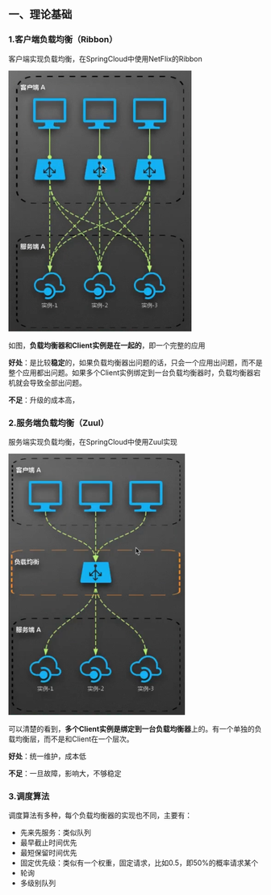 ## 一、理论基础

### 1.客户端负载均衡（Ribbon）

客户端实现负载均衡，在SpringCloud中使用NetFlix的Ribbon

![1575535542283](../image/1575535542283.png)

如图，**负载均衡器和Client实例是在一起的**，即一个完整的应用

**好处**：是比较**稳定**的，如果负载均衡器出问题的话，只会一个应用出问题，而不是整个应用都出问题。如果多个Client实例绑定到一台负载均衡器时，负载均衡器宕机就会导致全部出问题。

**不足**：升级的成本高，

### 2.服务端负载均衡（Zuul）

服务端实现负载均衡，在SpringCloud中使用Zuul实现

![1575535918281](../image/1575535918281.png)

可以清楚的看到，**多个Client实例是绑定到一台负载均衡器**上的。有一个单独的负载均衡层，而不是和Client在一个层次。

**好处**：统一维护，成本低

**不足**：一旦故障，影响大，不够稳定

### 3.调度算法

调度算法有多种，每个负载均衡器的实现也不同，主要有：

- 先来先服务：类似队列
- 最早截止时间优先
- 最短保留时间优先
- 固定优先级：类似有一个权重，固定请求，比如0.5，即50%的概率请求某个
- 轮询
- 多级别队列
